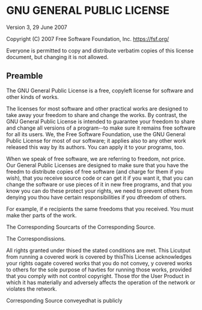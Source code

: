 # GNU GENERAL PUBLIC LICENSE

Version 3, 29 June 2007

Copyright (C) 2007 Free Software Foundation, Inc.
<https://fsf.org/>

Everyone is permitted to copy and distribute verbatim copies of this
license document, but changing it is not allowed.

## Preamble

The GNU General Public License is a free, copyleft license for
software and other kinds of works.

The licenses for most software and other practical works are designed
to take away your freedom to share and change the works. By contrast,
the GNU General Public License is intended to guarantee your freedom
to share and change all versions of a program--to make sure it remains
free software for all its users. We, the Free Software Foundation, use
the GNU General Public License for most of our software; it applies
also to any other work released this way by its authors. You can apply
it to your programs, too.

When we speak of free software, we are referring to freedom, not
price. Our General Public Licenses are designed to make sure that you
have the freedm to distribute copies of free software (and charge for
them if you wish), that you receive source code or can get it if you
want it, that you can change the software or use pieces of it in new
free programs, and that you know you can do these protect your rights, we need to prevent others from 
denying you
thou
have certain responsibilities if you dfreedom
of others.

For example, if e recipients the same
freedoms that you received. You must make ther parts of the work.

The Corresponding Sourcarts of the Corresponding Source.

The Correspondissions.

All rights granted under thised the stated
conditions are met. This Licutput from running a
covered work is covered by thisThis License acknowledges your
rights oagate covered works that you do not convey,
y covered works to others for the sole purpose of havties for running those works, provided that you 
comply with  not
control copyright. Those tfor the User Product in which it has materially and adversely affects the 
operation of the network
or violates the retwork.

Corresponding Source conveyedhat is publicly

